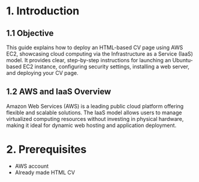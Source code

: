 # 1. Introduction

## 1.1 Objective
This guide explains how to deploy an HTML-based CV page using AWS EC2, showcasing cloud computing via the Infrastructure as a Service (IaaS) model. It provides clear, step-by-step instructions for launching an Ubuntu-based EC2 instance, configuring security settings, installing a web server, and deploying your CV page.

## 1.2 AWS and IaaS Overview
Amazon Web Services (AWS) is a leading public cloud platform offering flexible and scalable solutions. The IaaS model allows users to manage virtualized computing resources without investing in physical hardware, making it ideal for dynamic web hosting and application deployment.

# 2. Prerequisites

- AWS account
- Already made HTML CV
  
